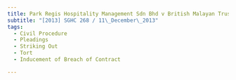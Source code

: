 ```yaml
---
title: Park Regis Hospitality Management Sdn Bhd v British Malayan Trustees Limited & Ors 
subtitle: "[2013] SGHC 268 / 11\_December\_2013"
tags:
  - Civil Procedure
  - Pleadings
  - Striking Out
  - Tort
  - Inducement of Breach of Contract

---
```


